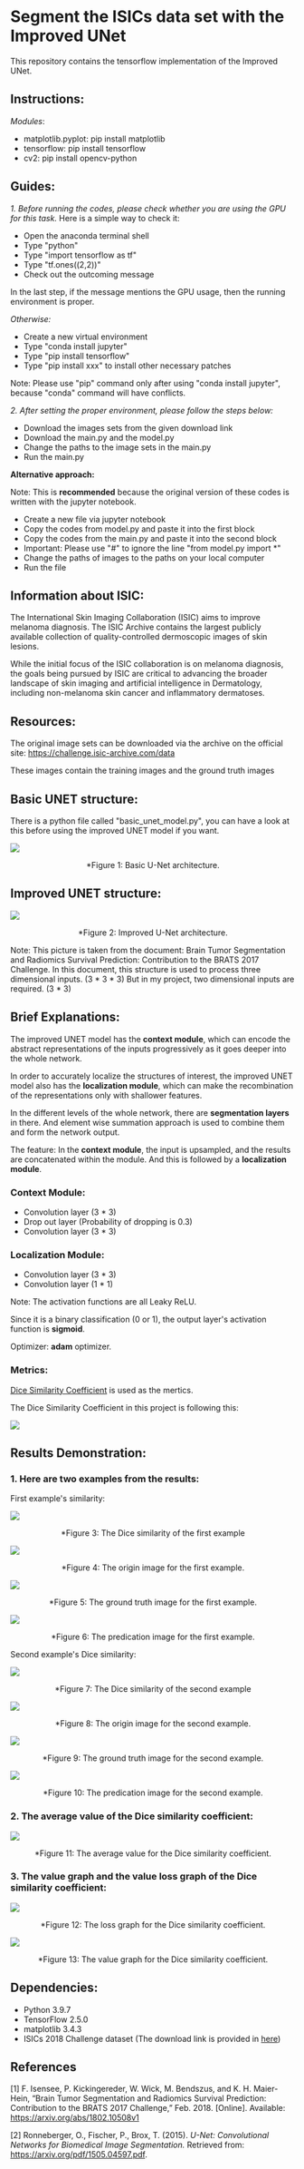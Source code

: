 # Segment the ISICs data set with the Improved UNet
This repository contains the tensorflow implementation of the Improved UNet.

## Instructions:
*Modules*:
- matplotlib.pyplot: pip install matplotlib
- tensorflow: pip install tensorflow
- cv2: pip install opencv-python

## Guides:
*1. Before running the codes, please check whether you are using the GPU for this task.*
Here is a simple way to check it:
- Open the anaconda terminal shell
- Type "python"
- Type "import tensorflow as tf"
- Type "tf.ones((2,2))"
- Check out the outcoming message

In the last step, if the message mentions the GPU usage, then the running environment is proper.

*Otherwise:*
- Create a new virtual environment
- Type "conda install jupyter"
- Type "pip install tensorflow"
- Type "pip install xxx" to install other necessary patches

Note: Please use "pip" command only after using "conda install jupyter", because "conda" command will have conflicts.

*2. After setting the proper environment, please follow the steps below:*
- Download the images sets from the given download link 
- Download the main.py and the model.py
- Change the paths to the image sets in the main.py
- Run the main.py

**Alternative approach:**

Note: This is **recommended** because the original version of these codes is written with the jupyter notebook.

- Create a new file via jupyter notebook
- Copy the codes from model.py and paste it into the first block
- Copy the codes from the main.py and paste it into the second block
- Important: Please use "#" to ignore the line "from model.py import *" 
- Change the paths of images to the paths on your local computer
- Run the file

## Information about ISIC:
The International Skin Imaging Collaboration (ISIC) aims to improve melanoma diagnosis. The ISIC Archive contains the largest publicly available collection of quality-controlled dermoscopic images of skin lesions.

While the initial focus of the ISIC collaboration is on melanoma diagnosis, the goals being pursued by ISIC are critical to advancing the broader landscape of skin imaging and artificial intelligence in Dermatology, including non-melanoma skin cancer and inflammatory dermatoses.

## Resources: 
The original image sets can be downloaded via the archive on the official site: https://challenge.isic-archive.com/data

These images contain the training images and the ground truth images

## Basic UNET structure:
There is a python file called "basic_unet_model.py", you can have a look at this before using the improved UNET model if you want.

![](./u-net-architecture.png)

<p align="center"> 
*Figure 1: Basic U-Net architecture. 
</p>

## Improved UNET structure:
![](./improvedunet.png)

<p align="center"> 
*Figure 2: Improved U-Net architecture. 
</p>

Note: This picture is taken from the document: Brain Tumor Segmentation and Radiomics Survival Prediction: Contribution to the BRATS 2017 Challenge.
In this document, this structure is used to process three dimensional inputs. (3 * 3 * 3) But in my project, two dimensional inputs are required. (3 * 3)

## Brief Explanations:

The improved UNET model has the **context module**, which can encode the abstract representations of the inputs progressively as it goes deeper into the whole network.

In order to accurately localize the structures of interest, the improved UNET model also has the **localization module**, which can make the recombination of the representations only with shallower features.

In the different levels of the whole network, there are **segmentation layers**  in there. And element wise summation approach is used to combine them and form the network output.

The feature: In the **context module**, the input is upsampled, and the results are concatenated within the module. And this is followed by a **localization module**.

### Context Module:

- Convolution layer (3 * 3)
- Drop out layer (Probability of dropping is 0.3)
- Convolution layer (3 * 3)

### Localization Module:

- Convolution layer (3 * 3)
- Convolution layer (1 * 1)

Note: The activation functions are all Leaky ReLU.

Since it is a binary classification (0 or 1), the output layer's activation function is **sigmoid**.

Optimizer: **adam** optimizer.

### Metrics: 

[Dice Similarity Coefficient](https://en.wikipedia.org/wiki/S%C3%B8rensen%E2%80%93Dice_coefficient) is used as the mertics.

The Dice Similarity Coefficient in this project is following this:

![](./ResultImages/formula.png)

## Results Demonstration:

### 1. Here are two examples from the results:

First example's similarity:

![](./ResultImages/similarity1.png)

<p align="center"> 
*Figure 3: The Dice similarity of the first example
</p>

![](./ResultImages/origin1.png)

<p align="center"> 
*Figure 4: The origin image for the first example.
</p>

![](./ResultImages/groundtruth1.png)

<p align="center"> 
*Figure 5: The ground truth image for the first example.
</p>

![](./ResultImages/predication1.png)

<p align="center"> 
*Figure 6: The predication image for the first example.
</p>

Second example's Dice similarity:

![](./ResultImages/similarity2.png)

<p align="center"> 
*Figure 7: The Dice similarity of the second example
</p>

![](./ResultImages/origin2.png)

<p align="center"> 
*Figure 8: The origin image for the second example.
</p>

![](./ResultImages/groundtruth2.png)

<p align="center"> 
*Figure 9: The ground truth image for the second example.
</p>

![](./ResultImages/predication2.png)

<p align="center"> 
*Figure 10: The predication image for the second example.
</p>

### 2.  The average value of the Dice similarity coefficient:

![](./ResultImages/average.png)

<p align="center"> 
*Figure 11: The average value for the Dice similarity coefficient.
</p>

### 3. The value graph and the value loss graph of the Dice similarity coefficient:

![](./ResultImages/loss.png)

<p align="center"> 
*Figure 12: The loss graph for the Dice similarity coefficient.
</p>

![](./ResultImages/value.png)

<p align="center"> 
*Figure 13: The value graph for the Dice similarity coefficient.
</p>

## Dependencies:
- Python 3.9.7
- TensorFlow 2.5.0
- matplotlib 3.4.3
- ISICs 2018 Challenge dataset (The download link is provided in [here](https://challenge.isic-archive.com/data))

## References
[1] F. Isensee, P. Kickingereder, W. Wick, M. Bendszus, and K. H. Maier-Hein, “Brain Tumor Segmentation and
Radiomics Survival Prediction: Contribution to the BRATS 2017 Challenge,” Feb. 2018. [Online]. Available:
https://arxiv.org/abs/1802.10508v1

[2] Ronneberger, O., Fischer, P., Brox, T. (2015). *U-Net: Convolutional Networks for Biomedical Image Segmentation.* Retrieved from: https://arxiv.org/pdf/1505.04597.pdf.